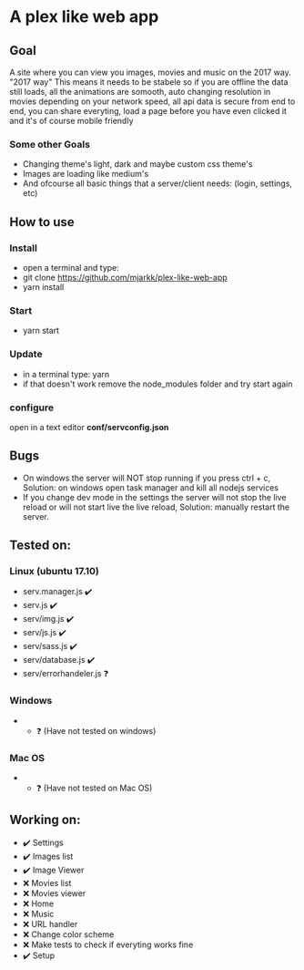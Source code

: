 # A plex like web app
## Goal
A site where you can view you images, movies and music on the 2017 way.
"2017 way" This means it needs to be stabele so if you are offline the data still loads,
all the animations are somooth,
auto changing resolution in movies depending on your network speed,
all api data is secure from end to end,
you can share everyting,
load a page before you have even clicked it
and it's of course mobile friendly
### Some other Goals
- Changing theme's light, dark and maybe custom css theme's
- Images are loading like medium's
- And ofcourse all basic things that a server/client needs: (login, settings, etc)

## How to use
### Install
- open a terminal and type:
- git clone https://github.com/mjarkk/plex-like-web-app
- yarn install

### Start
- yarn start

### Update
- in a terminal type: yarn
- if that doesn't work remove the node_modules folder and try start again

### configure
open in a text editor **conf/servconfig.json**

## Bugs
- On windows the server will NOT stop running if you press ctrl + c, Solution: on windows open task manager and kill all nodejs services
- If you change dev mode in the settings the server will not stop the live reload or will not start live the live reload, Solution: manually restart the server.

## Tested on:
### Linux (ubuntu 17.10)
- serv.manager.js :heavy_check_mark:
- serv.js :heavy_check_mark:
- serv/img.js :heavy_check_mark:
- serv/js.js :heavy_check_mark:
- serv/sass.js :heavy_check_mark:
- serv/database.js :heavy_check_mark:
- serv/errorhandeler.js :question:
### Windows
- * :question: (Have not tested on windows)
### Mac OS
- * :question: (Have not tested on Mac OS)

## Working on:
- :heavy_check_mark: Settings
- :heavy_check_mark: Images list
- :heavy_check_mark: Image Viewer
- :x: Movies list
- :x: Movies viewer
- :x: Home
- :x: Music
- :x: URL handler
- :x: Change color scheme
- :x: Make tests to check if everyting works fine
- :heavy_check_mark: Setup
